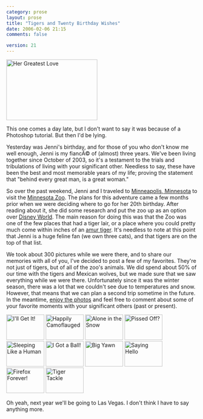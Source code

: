 ```yaml
---
category: prose
layout: prose
title: "Tigers and Twenty Birthday Wishes"
date: 2006-02-06 21:15
comments: false

version: 21
---
```


[<img src="http://static.flickr.com/19/96549070_f83e2b2dbf_m.jpg" width="240" height="160" class="posted" alt="Her Greatest Love" />][1]

This one comes a day late, but I don't want to say it was because of a Photoshop tutorial. But then I'd be lying.

Yesterday was Jenni's birthday, and for those of you who don't know me well enough, Jenni is my fiancÃ© of (almost) three years. We've been living together since October of 2003, so it's a testament to the trials and tribulations of living with your significant other. Needless to say, these have been the best and most memorable years of my life; proving the statement that "behind every great man, is a great woman."

So over the past weekend, Jenni and I traveled to [Minneapolis, Minnesota][2] to visit the [Minnesota Zoo][3]. The plans for this adventure came a few months prior when we were deciding where to go for her 20th birthday. After reading about it, she did some research and put the zoo up as an option over [Disney World][4]. The main reason for doing this was that the Zoo was one of the few places that had a tiger lair, or a place where you could pretty much come within inches of an [amur tiger][5]. It's needless to note at this point that Jenni is a huge feline fan (we own three cats), and that tigers are on the top of that list.

We took about 300 pictures while we were there, and to share our memories with all of you, I've decided to post a few of my favorites. They're not just of tigers, but of all of the zoo's animals. We did spend about 50% of our time with the tigers and Mexican wolves, but we made sure that we saw everything while we were there. Unfortunately since it was the winter season, there was a lot that we couldn't see due to temperatures and snow. However, that means that we can plan a second trip sometime in the future. In the meantime, [enjoy the photos][6] and feel free to comment about some of your favorite moments with your significant others (past or present).

[<img src="http://static.flickr.com/32/96555686_1bad5fc3cb_t.jpg" width="100" height="67" class="posted" alt="I'll Get It!" />][7] [<img src="http://static.flickr.com/12/96555305_ab2c172fc5_t.jpg" width="100" height="67" class="posted" alt="Happily Camoflauged" />][8] [<img src="http://static.flickr.com/40/96554770_f0148eafdc_t.jpg" width="100" height="67" class="posted" alt="Alone in the Snow" />][9] [<img src="http://static.flickr.com/29/96552467_12beb3eecd_t.jpg" width="100" height="67" class="posted" alt="Pissed Off?" />][10] [<img src="http://static.flickr.com/31/96553013_cd47ef71c8_t.jpg" width="100" height="67" class="posted" alt="Sleeping Like a Human" />][11] [<img src="http://static.flickr.com/31/96552032_675b8b54f1_t.jpg" width="100" height="67" class="posted" alt="I Got a Ball!" />][12] [<img src="http://static.flickr.com/29/96545353_675365aaca_t.jpg" width="100" height="67" class="posted" alt="Big Yawn" />][13] [<img src="http://static.flickr.com/39/96544117_91d42f429f_t.jpg" width="100" height="67" class="posted" alt="Saying Hello" />][14] [<img src="http://static.flickr.com/24/96542071_3ed8be1ccc_t.jpg" width="100" height="67" class="posted" alt="Firefox Forever!" />][15] [<img src="http://static.flickr.com/26/96541155_e8766ea760_t.jpg" width="100" height="67" class="posted" alt="Tiger Tackle" />][16]

Oh yeah, next year we'll be going to Las Vegas. I don't think I have to say anything more.

[1]: http://www.flickr.com/photos/avalonstar/96549070/
[2]: http://www.ci.minneapolis.mn.us/
[3]: http://www.mnzoo.com
[4]: http://disneyworld.disney.go.com/wdw/
[5]: http://www.amur.org.uk/tigers.shtml
[6]: http://flickr.com/photos/avalonstar/sets/72057594060495656/
[7]: http://www.flickr.com/photos/avalonstar/96555686/
[8]: http://www.flickr.com/photos/avalonstar/96555305/
[9]: http://www.flickr.com/photos/avalonstar/96554770/
[10]: http://www.flickr.com/photos/avalonstar/96552467/
[11]: http://www.flickr.com/photos/avalonstar/96553013/
[12]: http://www.flickr.com/photos/avalonstar/96552032/
[13]: http://www.flickr.com/photos/avalonstar/96545353/
[14]: http://www.flickr.com/photos/avalonstar/96544117/
[15]: http://www.flickr.com/photos/avalonstar/96542071/
[16]: http://www.flickr.com/photos/avalonstar/96541155/
